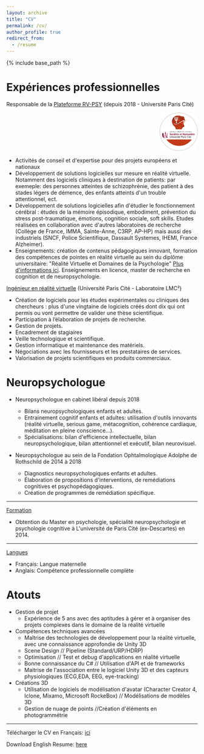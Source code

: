 ```yaml
---
layout: archive
title: "CV"
permalink: /cv/
author_profile: true
redirect_from:
  - /resume
---
```


{% include base_path %}

Expériences professionnelles
======
 Responsable de la [Plateforme RV-PSY](https://psychologie.u-paris.fr/plateforme-rv/la-plateforme-rv/)  (depuis 2018 - Université Paris Cité) 
<div style="overflow: auto;">
    <div style="float: left; margin-right: 10px;">
      </div>
    <div style="float: right;">
        <img src='/images/Rond_Plateforme.png' width="100" height="100">
    </div>
</div>
 
  * Activités de conseil et d'expertise pour des projets européens et nationaux
  * Développement de solutions logicielles sur mesure en réalité virtuelle. Notamment des logiciels cliniques à destination de patients: par exemeple:  des personnes atteintes de schizophrénie, des patient à des stades légers de démence, des enfants atteints d'un trouble attentionnel, ect.
   * Développement de solutions logicielles afin d'étudier le fonctionnement cérébral : études de la mémoire épisodique, embodiment, prévention du stress post-traumatique, émotions, cognition sociale, soft skills. Etudes réalisées en collaboration
   avec d'autres laboratoires de recherche (Collège de France, IMMA, Sainte-Anne, C3RP, AP-HP) mais aussi des industriels (SNCF, Police Scientifique, Dassault Systemes, IHEMI, France Alzheimer).
   * Enseignements: création de contenus pédagogiques innovant, formation des compétences de pointes en réalité virtuelle au sein du diplôme universitaire: "Réalité Virtuelle et Domaines de la Psychologie" [Plus d'informations ici](https://odf.u-paris.fr/fr/offre-de-formation/diplome-d-universite-1/sciences-humaines-et-sociales-SHS/du-realite-virtuelle-et-domaines-de-la-psychologie-JM9B60NO.html).
   Enseignements en licence, master de recherche en cognition et de neuropsychologie.

<ins>Ingénieur en réalité virtuelle</ins> 
(Université Paris Cité - Laboratoire LMC²)


  * Création de logiciels pour les études expérimentales ou cliniques des chercheurs : plus d'une vingtaine de logiciels créés dont dix qui ont permis ou vont permettre de valider une thèse scientifique.
  * Participation à l’élaboration de projets de recherche.
  * Gestion de projets.
  * Encadrement de stagiaires
  * Veille technologique et scientifique.
  * Gestion informatique et maintenance des matériels.
  * Négociations avec les fournisseurs et les prestataires de services.
  * Valorisation de projets scientifiques en produits commerciaux.


Neuropsychologue 
======

* Neuropsychologue en cabinet libéral depuis 2018
  * Bilans neuropsychologiques enfants et adultes.
  * Entrainement cognitif enfants et adultes: utilisation d'outils innovants (réalité virtuelle, serious game, métacognition, cohérence cardiaque, méditation en pleine conscience...).
  * Spécialisations: bilan d'efficience intellectuelle, bilan neuropsychologique, bilan attentionnel et exécutif, bilan neurovisuel.

* Neuropsychologue au sein de la Fondation Ophtalmologique Adolphe de Rothschild de 2014 à 2018
  * Diagnostics neuropsychologiques enfants et adultes.
  * Élaboration de propositions d'interventions, de remédiations cognitives et psychopédagogiques.
  * Création de programmes de remédiation spécifique.

---

<ins>Formation</ins> 

  * Obtention du Master en psychologie, spécialité neuropsychologie et psychologie cognitive à L'université de Paris Cité (ex-Descartes) en 2014.

---

<ins>Langues</ins> 

  * Français: Langue maternelle
  * Anglais: Compétence professionnelle complète
  
Atouts 
======

* Gestion de projet
  * Expérience de 5 ans avec des aptitudes à gérer et à organiser des projets complexes dans le domaine de la réalité virtuelle
* Compétences techniques avancées
  * Maîtrise des technologies de développement pour la réalité virtuelle, avec une connaissance approfondie de Unity 3D
  * Scene Design // Pipeline (Standard/URP/HDRP)
  * Optimisation // Test et debug d'applications en réalité virtuelle
  * Bonne connaissance du C# // Utilisation d'API et de frameworks
  * Maitrise de l'association entre le logiciel Unity 3D et des capteurs physiologiques (ECG,EDA, EEG, eye-tracking)
* Créations 3D
  * Utilisation de logiciels de modélisation d'avatar (Character Creator 4, Iclone, Mixamo, Microsoft RockeBox) // Modélisations de modèles 3D
  * Gestion de nuage de points //Création d'éléments en photogrammétrie


---

Télécharger le CV en Français: [ici](https://alexandregastonbellegarde.github.io/files/CV_French.pdf)

Download English Resume: [here](https://alexandregastonbellegarde.github.io/files/CV_English.pdf)

